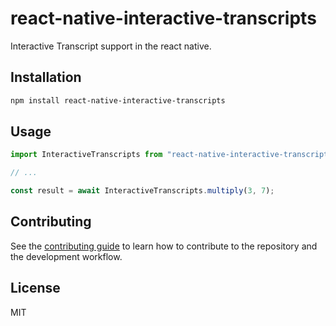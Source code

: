 # react-native-interactive-transcripts

Interactive Transcript support in the react native.

## Installation

```sh
npm install react-native-interactive-transcripts
```

## Usage

```js
import InteractiveTranscripts from "react-native-interactive-transcripts";

// ...

const result = await InteractiveTranscripts.multiply(3, 7);
```

## Contributing

See the [contributing guide](CONTRIBUTING.md) to learn how to contribute to the repository and the development workflow.

## License

MIT
